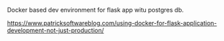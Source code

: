 Docker based dev  environment for flask app witu postgres db.

https://www.patricksoftwareblog.com/using-docker-for-flask-application-development-not-just-production/
